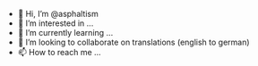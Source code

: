 - 👋 Hi, I’m @asphaltism
- 👀 I’m interested in ...
- 🌱 I’m currently learning ...
- 💞️ I’m looking to collaborate on translations (english to german)
- 📫 How to reach me ...

<!---
asphaltism/asphaltism is a ✨ special ✨ repository because its `README.md` (this file) appears on your GitHub profile.
You can click the Preview link to take a look at your changes.
--->
